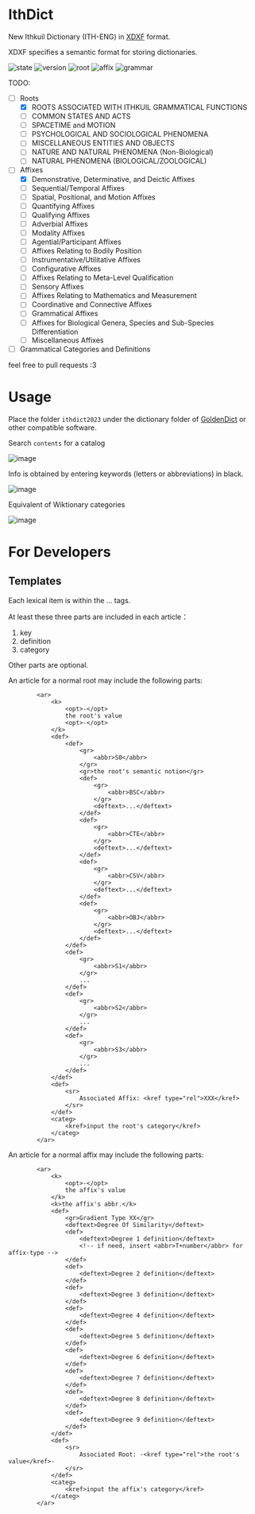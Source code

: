 # IthDict
New Ithkuil Dictionary (ITH-ENG) in [XDXF](https://github.com/soshial/xdxf_makedict) format.

XDXF specifies a semantic format for storing dictionaries.

![state](https://img.shields.io/badge/STATE-In%20Progress-green)
![version](https://img.shields.io/badge/VERSION-0.0.1-red)
![root](https://img.shields.io/badge/ROOT-v0.5.1-informational)
![affix](https://img.shields.io/badge/AFFIX-v1.0-informational)
![grammar](https://img.shields.io/badge/GRAMMAR-v1.2-informational)

TODO:
- [ ] Roots
  - [x] ROOTS ASSOCIATED WITH ITHKUIL GRAMMATICAL FUNCTIONS
  - [ ] COMMON STATES AND ACTS
  - [ ] SPACETIME and MOTION
  - [ ] PSYCHOLOGICAL AND SOCIOLOGICAL PHENOMENA
  - [ ] MISCELLANEOUS ENTITIES AND OBJECTS
  - [ ] NATURE AND NATURAL PHENOMENA (Non-Biological)
  - [ ] NATURAL PHENOMENA (BIOLOGICAL/ZOOLOGICAL)
- [ ] Affixes
  - [x] Demonstrative, Determinative, and Deictic Affixes
  - [ ] Sequential/Temporal Affixes
  - [ ] Spatial, Positional, and Motion Affixes
  - [ ] Quantifying Affixes
  - [ ] Qualifying Affixes
  - [ ] Adverbial Affixes
  - [ ] Modality Affixes
  - [ ] Agential/Participant Affixes
  - [ ] Affixes Relating to Bodily Position
  - [ ] Instrumentative/Utilitative Affixes
  - [ ] Configurative Affixes
  - [ ] Affixes Relating to Meta-Level Qualification
  - [ ] Sensory Affixes
  - [ ] Affixes Relating to Mathematics and Measurement
  - [ ] Coordinative and Connective Affixes
  - [ ] Grammatical Affixes
  - [ ] Affixes for Biological Genera, Species and Sub-Species Differentiation
  - [ ] Miscellaneous Affixes
- [ ] Grammatical Categories and Definitions 

feel free to pull requests :3

# Usage

Place the folder `ithdict2023` under the dictionary folder of [GoldenDict](https://github.com/xiaoyifang/goldendict/releases) or other compatible software.

Search `contents` for a catalog

![image](https://user-images.githubusercontent.com/12672523/212417016-2e77cfa5-f8f3-4574-9a28-5795e8a328a1.png)

Info is obtained by entering keywords (letters or abbreviations) in black. 

![image](https://user-images.githubusercontent.com/12672523/212417506-a2a70334-3fb0-4b89-8bf4-46b8c00b4a3f.png)

Equivalent of Wiktionary categories

![image](https://user-images.githubusercontent.com/12672523/212418132-90fe6d76-40c4-44f6-b87b-b05aedac9da5.png)

# For Developers

## Templates

Each lexical item is within the <ar>…</ar> tags.

At least these three parts are included in each article：

1. <k>key</k>
2. <def>definition</def>
3. <categ>category</categ>

Other parts are optional.

An article for a normal root may include the following parts:

```
        <ar>
            <k>
                <opt>-</opt>
                the root's value
                <opt>-</opt>
            </k>
            <def>
                <def>
                    <gr>
                        <abbr>S0</abbr>
                    </gr>
                    <gr>the root's semantic notion</gr>
                    <def>
                        <gr>
                            <abbr>BSC</abbr>
                        </gr>
                        <deftext>...</deftext>
                    </def>
                    <def>
                        <gr>
                            <abbr>CTE</abbr>
                        </gr>
                        <deftext>...</deftext>
                    </def>
                    <def>
                        <gr>
                            <abbr>CSV</abbr>
                        </gr>
                        <deftext>...</deftext>
                    </def>
                    <def>
                        <gr>
                            <abbr>OBJ</abbr>
                        </gr>
                        <deftext>...</deftext>
                    </def>
                </def>
                <def>
                    <gr>
                        <abbr>S1</abbr>
                    </gr>
                    ...
                </def>
                <def>
                    <gr>
                        <abbr>S2</abbr>
                    </gr>
                    ...
                </def>
                <def>
                    <gr>
                        <abbr>S3</abbr>
                    </gr>
                    ...
                </def>
            </def>
            <def>
                <sr>
                    Associated Affix: <kref type="rel">XXX</kref>
                </sr>
            </def>
            <categ>
                <kref>input the root's category</kref>
            </categ>
        </ar>
```

An article for a normal affix may include the following parts:

```
        <ar>
            <k>
                <opt>-</opt>
                the affix's value
            </k>
            <k>the affix's abbr.</k>
            <def>
                <gr>Gradient Type XX</gr>
                <deftext>Degree Of Similarity</deftext>
                <def>
                    <deftext>Degree 1 definition</deftext>
                    <!-- if need, insert <abbr>T+number</abbr> for affix-type -->
                </def>
                <def>
                    <deftext>Degree 2 definition</deftext>
                </def>
                <def>
                    <deftext>Degree 3 definition</deftext>
                </def>
                <def>
                    <deftext>Degree 4 definition</deftext>
                </def>
                <def>
                    <deftext>Degree 5 definition</deftext>
                </def>
                <def>
                    <deftext>Degree 6 definition</deftext>
                </def>
                <def>
                    <deftext>Degree 7 definition</deftext>
                </def>
                <def>
                    <deftext>Degree 8 definition</deftext>
                </def>
                <def>
                    <deftext>Degree 9 definition</deftext>
                </def>
            </def>
            <def>
                <sr>
                    Associated Root: -<kref type="rel">the root's value</kref>-
                </sr>
            </def>
            <categ>
                <kref>input the affix's category</kref>
            </categ>
        </ar>
```


